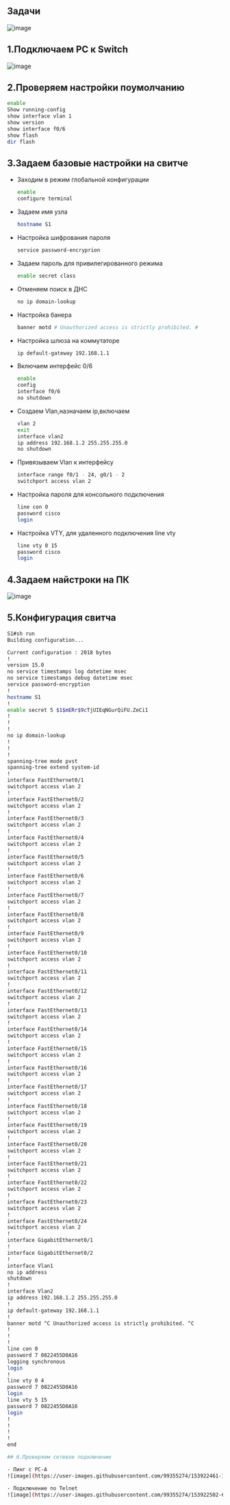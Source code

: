 ## Задачи

![image](https://user-images.githubusercontent.com/99355274/153927058-8f24ae0d-70b2-4a4e-8f93-4f995c79e8f6.png)


## 1.Подключаем PC к Switch

![image](https://user-images.githubusercontent.com/99355274/153922552-777bbdaa-7b25-4114-8c0b-b0db05a2a52e.png)


## 2.Проверяем настройки поумолчанию
```sh
enable
Show running-config
show interface vlan 1
show version
show interface f0/6
show flash
dir flash
```

## 3.Задаем базовые настройки на свитче

- Заходим в режим глобальной конфигурации
    ```sh
    enable
    configure terminal
    ```

- Задаем имя узла
   ```sh
   hostname S1
   ``` 
   
- Настройка шифрования пароля
   ```sh
   service password-encryprion
   ```   
   
- Задаем пароль для привилегированного режима
    ```sh
    enable secret class
    ```   
    
- Отменяем поиск в ДНС
    ```sh
    no ip domain-lookup
    ```
    
- Настройка банера
    ```sh
    banner motd # Unauthorized access is strictly prohibited. #
    ```
    
 - Настройка шлюза на коммутаторе
    ```sh
    ip default-gateway 192.168.1.1
    ```   
    
- Включаем интерфейс 0/6
   ```sh
   enable
   config
   interface f0/6
   no shutdown
   ```
   
- Создаем Vlan,назначаем ip,включаем
    ```sh
    vlan 2
    exit
    interface vlan2
    ip address 192.168.1.2 255.255.255.0
    no shutdown
    ```
    
- Привязываем Vlan к интерфейсу
    ```sh
    interface range f0/1 - 24, g0/1 - 2
    switchport access vlan 2
    ```
    
- Настройка пароля для консольного подключения
     ```sh
    line con 0
    password cisco
    login
    ```
    
- Настройка VTY, для удаленного подключения line vty
    ```sh
    line vty 0 15
    password cisco
    login
    ```

## 4.Задаем найстроки на ПК

![image](https://user-images.githubusercontent.com/99355274/153926956-eb0864e9-16ec-4fca-a948-6a9e5bd5b3b3.png)


## 5.Конфигурация свитча

 ```sh
 S1#sh run
Building configuration...

Current configuration : 2018 bytes
!
version 15.0
no service timestamps log datetime msec
no service timestamps debug datetime msec
service password-encryption
!
hostname S1
!
enable secret 5 $1$mERr$9cTjUIEqNGurQiFU.ZeCi1
!
!
!
no ip domain-lookup
!
!
!
spanning-tree mode pvst
spanning-tree extend system-id
!
interface FastEthernet0/1
 switchport access vlan 2
!
interface FastEthernet0/2
 switchport access vlan 2
!
interface FastEthernet0/3
 switchport access vlan 2
!
interface FastEthernet0/4
 switchport access vlan 2
!
interface FastEthernet0/5
 switchport access vlan 2
!
interface FastEthernet0/6
 switchport access vlan 2
!
interface FastEthernet0/7
 switchport access vlan 2
!
interface FastEthernet0/8
 switchport access vlan 2
!
interface FastEthernet0/9
 switchport access vlan 2
!
interface FastEthernet0/10
 switchport access vlan 2
!
interface FastEthernet0/11
 switchport access vlan 2
!
interface FastEthernet0/12
 switchport access vlan 2
!
interface FastEthernet0/13
 switchport access vlan 2
!
interface FastEthernet0/14
 switchport access vlan 2
!
interface FastEthernet0/15
 switchport access vlan 2
!
interface FastEthernet0/16
 switchport access vlan 2
!
interface FastEthernet0/17
 switchport access vlan 2
!
interface FastEthernet0/18
 switchport access vlan 2
!
interface FastEthernet0/19
 switchport access vlan 2
!
interface FastEthernet0/20
 switchport access vlan 2
!
interface FastEthernet0/21
 switchport access vlan 2
!
interface FastEthernet0/22
 switchport access vlan 2
!
interface FastEthernet0/23
 switchport access vlan 2
!
interface FastEthernet0/24
 switchport access vlan 2
!
interface GigabitEthernet0/1
!
interface GigabitEthernet0/2
!
interface Vlan1
 no ip address
 shutdown
!
interface Vlan2
 ip address 192.168.1.2 255.255.255.0
!
ip default-gateway 192.168.1.1
!
banner motd ^C Unauthorized access is strictly prohibited. ^C
!
!
!
line con 0
 password 7 0822455D0A16
 logging synchronous
 login
!
line vty 0 4
 password 7 0822455D0A16
 login
line vty 5 15
 password 7 0822455D0A16
 login
!
!
!
!
end

## 6.Проверяем сетевое подключение

- Пинг с PC-A
![image](https://user-images.githubusercontent.com/99355274/153922461-103be4e5-b4da-400f-9a7a-8118859445a4.png)

- Подключение по Telnet
![image](https://user-images.githubusercontent.com/99355274/153922502-62bd7865-7198-423c-85ba-88d36354b90f.png)




